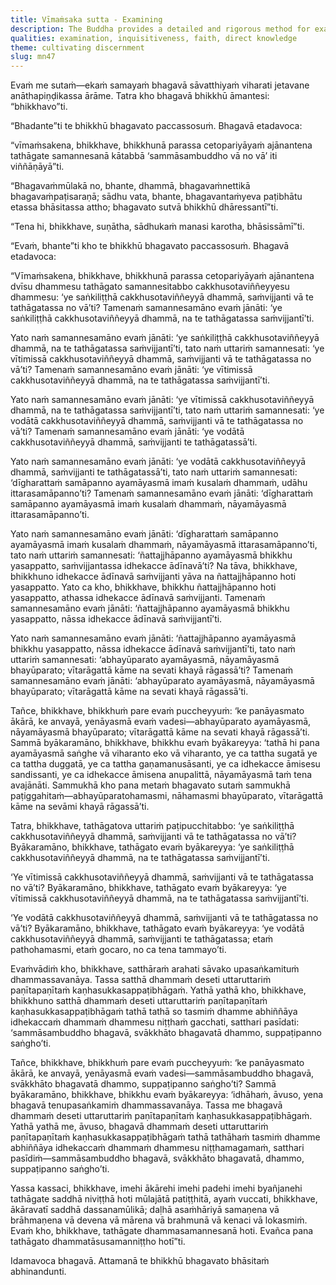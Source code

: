 ```yaml
---
title: Vīmaṁsaka sutta - Examining
description: The Buddha provides a detailed and rigorous method for examining a Teacher. By discerning the teacher’s mental qualities, through prolonged observation, questioning, and learning directly, one gradually realizes a certain aspect of the teaching and builds unshakeable confidence in both the teacher and the teachings.
qualities: examination, inquisitiveness, faith, direct knowledge
theme: cultivating discernment
slug: mn47
---
```


Evaṁ me sutaṁ—ekaṁ samayaṁ bhagavā sāvatthiyaṁ viharati jetavane anāthapiṇḍikassa ārāme. Tatra kho bhagavā bhikkhū āmantesi: “bhikkhavo”ti.

“Bhadante”ti te bhikkhū bhagavato paccassosuṁ. Bhagavā etadavoca:

“vīmaṁsakena, bhikkhave, bhikkhunā parassa cetopariyāyaṁ ajānantena tathāgate samannesanā kātabbā ‘sammāsambuddho vā no vā’ iti viññāṇāyā”ti.

“Bhagavaṁmūlakā no, bhante, dhammā, bhagavaṁnettikā bhagavaṁpaṭisaraṇā; sādhu vata, bhante, bhagavantaṁyeva paṭibhātu etassa bhāsitassa attho; bhagavato sutvā bhikkhū dhāressantī”ti.

“Tena hi, bhikkhave, suṇātha, sādhukaṁ manasi karotha, bhāsissāmī”ti.

“Evaṁ, bhante”ti kho te bhikkhū bhagavato paccassosuṁ. Bhagavā etadavoca:

“Vīmaṁsakena, bhikkhave, bhikkhunā parassa cetopariyāyaṁ ajānantena dvīsu dhammesu tathāgato samannesitabbo cakkhusotaviññeyyesu dhammesu: ‘ye saṅkiliṭṭhā cakkhusotaviññeyyā dhammā, saṁvijjanti vā te tathāgatassa no vā’ti? Tamenaṁ samannesamāno evaṁ jānāti: ‘ye saṅkiliṭṭhā cakkhusotaviññeyyā dhammā, na te tathāgatassa saṁvijjantī’ti.

Yato naṁ samannesamāno evaṁ jānāti: ‘ye saṅkiliṭṭhā cakkhusotaviññeyyā dhammā, na te tathāgatassa saṁvijjantī’ti, tato naṁ uttariṁ samannesati: ‘ye vītimissā cakkhusotaviññeyyā dhammā, saṁvijjanti vā te tathāgatassa no vā’ti? Tamenaṁ samannesamāno evaṁ jānāti: ‘ye vītimissā cakkhusotaviññeyyā dhammā, na te tathāgatassa saṁvijjantī’ti.

Yato naṁ samannesamāno evaṁ jānāti: ‘ye vītimissā cakkhusotaviññeyyā dhammā, na te tathāgatassa saṁvijjantī’ti, tato naṁ uttariṁ samannesati: ‘ye vodātā cakkhusotaviññeyyā dhammā, saṁvijjanti vā te tathāgatassa no vā’ti? Tamenaṁ samannesamāno evaṁ jānāti: ‘ye vodātā cakkhusotaviññeyyā dhammā, saṁvijjanti te tathāgatassā’ti.

Yato naṁ samannesamāno evaṁ jānāti: ‘ye vodātā cakkhusotaviññeyyā dhammā, saṁvijjanti te tathāgatassā’ti, tato naṁ uttariṁ samannesati: ‘dīgharattaṁ samāpanno ayamāyasmā imaṁ kusalaṁ dhammaṁ, udāhu ittarasamāpanno’ti? Tamenaṁ samannesamāno evaṁ jānāti: ‘dīgharattaṁ samāpanno ayamāyasmā imaṁ kusalaṁ dhammaṁ, nāyamāyasmā ittarasamāpanno’ti.

Yato naṁ samannesamāno evaṁ jānāti: ‘dīgharattaṁ samāpanno ayamāyasmā imaṁ kusalaṁ dhammaṁ, nāyamāyasmā ittarasamāpanno’ti, tato naṁ uttariṁ samannesati: ‘ñattajjhāpanno ayamāyasmā bhikkhu yasappatto, saṁvijjantassa idhekacce ādīnavā’ti? Na tāva, bhikkhave, bhikkhuno idhekacce ādīnavā saṁvijjanti yāva na ñattajjhāpanno hoti yasappatto. Yato ca kho, bhikkhave, bhikkhu ñattajjhāpanno hoti yasappatto, athassa idhekacce ādīnavā saṁvijjanti. Tamenaṁ samannesamāno evaṁ jānāti: ‘ñattajjhāpanno ayamāyasmā bhikkhu yasappatto, nāssa idhekacce ādīnavā saṁvijjantī’ti.

Yato naṁ samannesamāno evaṁ jānāti: ‘ñattajjhāpanno ayamāyasmā bhikkhu yasappatto, nāssa idhekacce ādīnavā saṁvijjantī’ti, tato naṁ uttariṁ samannesati: ‘abhayūparato ayamāyasmā, nāyamāyasmā bhayūparato; vītarāgattā kāme na sevati khayā rāgassā’ti? Tamenaṁ samannesamāno evaṁ jānāti: ‘abhayūparato ayamāyasmā, nāyamāyasmā bhayūparato; vītarāgattā kāme na sevati khayā rāgassā’ti.

Tañce, bhikkhave, bhikkhuṁ pare evaṁ puccheyyuṁ: ‘ke panāyasmato ākārā, ke anvayā, yenāyasmā evaṁ vadesi—abhayūparato ayamāyasmā, nāyamāyasmā bhayūparato; vītarāgattā kāme na sevati khayā rāgassā’ti. Sammā byākaramāno, bhikkhave, bhikkhu evaṁ byākareyya: ‘tathā hi pana ayamāyasmā saṅghe vā viharanto eko vā viharanto, ye ca tattha sugatā ye ca tattha duggatā, ye ca tattha gaṇamanusāsanti, ye ca idhekacce āmisesu sandissanti, ye ca idhekacce āmisena anupalittā, nāyamāyasmā taṁ tena avajānāti. Sammukhā kho pana metaṁ bhagavato sutaṁ sammukhā paṭiggahitaṁ—abhayūparatohamasmi, nāhamasmi bhayūparato, vītarāgattā kāme na sevāmi khayā rāgassā’ti.

Tatra, bhikkhave, tathāgatova uttariṁ paṭipucchitabbo: ‘ye saṅkiliṭṭhā cakkhusotaviññeyyā dhammā, saṁvijjanti vā te tathāgatassa no vā’ti? Byākaramāno, bhikkhave, tathāgato evaṁ byākareyya: ‘ye saṅkiliṭṭhā cakkhusotaviññeyyā dhammā, na te tathāgatassa saṁvijjantī’ti.

‘Ye vītimissā cakkhusotaviññeyyā dhammā, saṁvijjanti vā te tathāgatassa no vā’ti? Byākaramāno, bhikkhave, tathāgato evaṁ byākareyya: ‘ye vītimissā cakkhusotaviññeyyā dhammā, na te tathāgatassa saṁvijjantī’ti.

‘Ye vodātā cakkhusotaviññeyyā dhammā, saṁvijjanti vā te tathāgatassa no vā’ti? Byākaramāno, bhikkhave, tathāgato evaṁ byākareyya: ‘ye vodātā cakkhusotaviññeyyā dhammā, saṁvijjanti te tathāgatassa; etaṁ pathohamasmi, etaṁ gocaro, no ca tena tammayo’ti.

Evaṁvādiṁ kho, bhikkhave, satthāraṁ arahati sāvako upasaṅkamituṁ dhammassavanāya. Tassa satthā dhammaṁ deseti uttaruttariṁ paṇītapaṇītaṁ kaṇhasukkasappaṭibhāgaṁ. Yathā yathā kho, bhikkhave, bhikkhuno satthā dhammaṁ deseti uttaruttariṁ paṇītapaṇītaṁ kaṇhasukkasappaṭibhāgaṁ tathā tathā so tasmiṁ dhamme abhiññāya idhekaccaṁ dhammaṁ dhammesu niṭṭhaṁ gacchati, satthari pasīdati: ‘sammāsambuddho bhagavā, svākkhāto bhagavatā dhammo, suppaṭipanno saṅgho’ti.

Tañce, bhikkhave, bhikkhuṁ pare evaṁ puccheyyuṁ: ‘ke panāyasmato ākārā, ke anvayā, yenāyasmā evaṁ vadesi—sammāsambuddho bhagavā, svākkhāto bhagavatā dhammo, suppaṭipanno saṅgho’ti? Sammā byākaramāno, bhikkhave, bhikkhu evaṁ byākareyya: ‘idhāhaṁ, āvuso, yena bhagavā tenupasaṅkamiṁ dhammassavanāya. Tassa me bhagavā dhammaṁ deseti uttaruttariṁ paṇītapaṇītaṁ kaṇhasukkasappaṭibhāgaṁ. Yathā yathā me, āvuso, bhagavā dhammaṁ deseti uttaruttariṁ paṇītapaṇītaṁ kaṇhasukkasappaṭibhāgaṁ tathā tathāhaṁ tasmiṁ dhamme abhiññāya idhekaccaṁ dhammaṁ dhammesu niṭṭhamagamaṁ, satthari pasīdiṁ—sammāsambuddho bhagavā, svākkhāto bhagavatā, dhammo, suppaṭipanno saṅgho’ti.

Yassa kassaci, bhikkhave, imehi ākārehi imehi padehi imehi byañjanehi tathāgate saddhā niviṭṭhā hoti mūlajātā patiṭṭhitā, ayaṁ vuccati, bhikkhave, ākāravatī saddhā dassanamūlikā; daḷhā asaṁhāriyā samaṇena vā brāhmaṇena vā devena vā mārena vā brahmunā vā kenaci vā lokasmiṁ. Evaṁ kho, bhikkhave, tathāgate dhammasamannesanā hoti. Evañca pana tathāgato dhammatāsusamanniṭṭho hotī”ti.

Idamavoca bhagavā. Attamanā te bhikkhū bhagavato bhāsitaṁ abhinandunti.
